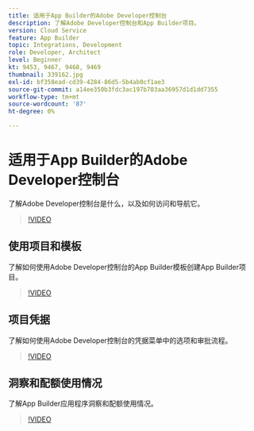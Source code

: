 ```yaml
---
title: 适用于App Builder的Adobe Developer控制台
description: 了解Adobe Developer控制台和App Builder项目。
version: Cloud Service
feature: App Builder
topic: Integrations, Development
role: Developer, Architect
level: Beginner
kt: 9453, 9467, 9468, 9469
thumbnail: 339162.jpg
exl-id: bf358ead-cd39-4284-86d5-5b4ab0cf1ae3
source-git-commit: a14ee350b3fdc3ac197b703aa36957d1d1dd7355
workflow-type: tm+mt
source-wordcount: '87'
ht-degree: 0%

---
```


# 适用于App Builder的Adobe Developer控制台

了解Adobe Developer控制台是什么，以及如何访问和导航它。

>[!VIDEO](https://video.tv.adobe.com/v/339162/?quality=12&learn=on)

## 使用项目和模板

了解如何使用Adobe Developer控制台的App Builder模板创建App Builder项目。

>[!VIDEO](https://video.tv.adobe.com/v/339163/?quality=12&learn=on)

## 项目凭据

了解如何使用Adobe Developer控制台的凭据菜单中的选项和审批流程。

>[!VIDEO](https://video.tv.adobe.com/v/339164/?quality=12&learn=on)

## 洞察和配额使用情况

了解App Builder应用程序洞察和配额使用情况。

>[!VIDEO](https://video.tv.adobe.com/v/339165/?quality=12&learn=on)
